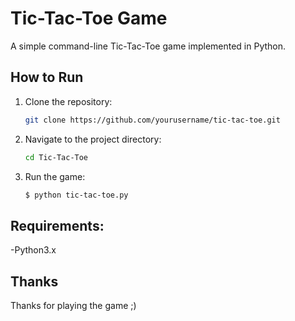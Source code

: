 # Tic-Tac-Toe Game

A simple command-line Tic-Tac-Toe game implemented in Python.

## How to Run

1. Clone the repository:
   ```bash
   git clone https://github.com/yourusername/tic-tac-toe.git

2. Navigate to the project directory: 
   ```bash
   cd Tic-Tac-Toe

3. Run the game:
   ```bash
   $ python tic-tac-toe.py 

## Requirements: 
 -Python3.x


## Thanks 
Thanks for playing the game ;) 
